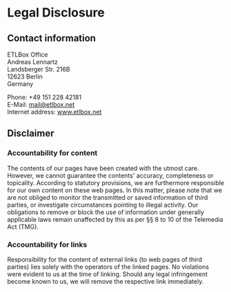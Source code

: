 ﻿# Legal Disclosure

## Contact information

ETLBox Office <br />
Andreas Lennartz  <br />
Landsberger Str. 216B  <br />
12623 Berlin  <br />
Germany  <br />

Phone: +49 151 228 42181  <br />
E-Mail: mail@etlbox.net  <br />
Internet address: www.etlbox.net  <br />

## Disclaimer

### Accountability for content

The contents of our pages have been created with the utmost care. 
However, we cannot guarantee the contents' accuracy, completeness or topicality. 
According to statutory provisions, we are furthermore responsible for our own content on these web pages. 
In this matter, please note that we are not obliged to monitor the transmitted or saved information of third parties, 
or investigate circumstances pointing to illegal activity. 
Our obligations to remove or block the use of information under generally applicable laws remain unaffected by this as per §§ 8 to 10 of the Telemedia Act (TMG). 

### Accountability for links

Responsibility for the content of external links (to web pages of third parties) lies solely with the operators of the linked pages. 
No violations were evident to us at the time of linking. 
Should any legal infringement become known to us, we will remove the respective link immediately.
